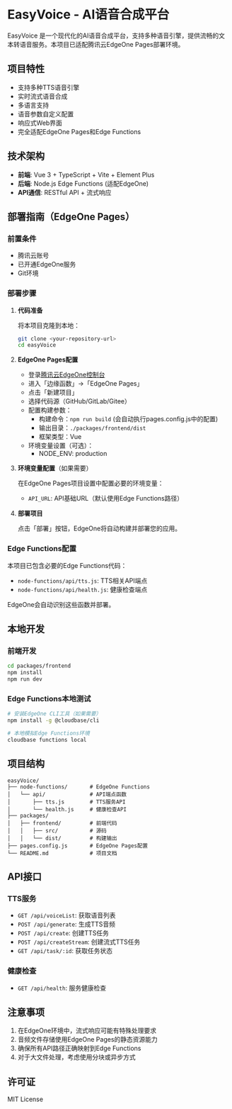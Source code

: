 # EasyVoice - AI语音合成平台

EasyVoice 是一个现代化的AI语音合成平台，支持多种语音引擎，提供流畅的文本转语音服务。本项目已适配腾讯云EdgeOne Pages部署环境。

## 项目特性

- 支持多种TTS语音引擎
- 实时流式语音合成
- 多语言支持
- 语音参数自定义配置
- 响应式Web界面
- 完全适配EdgeOne Pages和Edge Functions

## 技术架构

- **前端**: Vue 3 + TypeScript + Vite + Element Plus
- **后端**: Node.js Edge Functions (适配EdgeOne)
- **API通信**: RESTful API + 流式响应

## 部署指南（EdgeOne Pages）

### 前置条件

- 腾讯云账号
- 已开通EdgeOne服务
- Git环境

### 部署步骤

1. **代码准备**

   将本项目克隆到本地：
   ```bash
   git clone <your-repository-url>
   cd easyVoice
   ```

2. **EdgeOne Pages配置**

   - 登录[腾讯云EdgeOne控制台](https://console.cloud.tencent.com/edgeone)
   - 进入「边缘函数」->「EdgeOne Pages」
   - 点击「新建项目」
   - 选择代码源（GitHub/GitLab/Gitee）
   - 配置构建参数：
     - 构建命令：`npm run build` (会自动执行pages.config.js中的配置)
     - 输出目录：`./packages/frontend/dist`
     - 框架类型：Vue
   - 环境变量设置（可选）：
     - NODE_ENV: production

3. **环境变量配置**（如果需要）

   在EdgeOne Pages项目设置中配置必要的环境变量：
   - `API_URL`: API基础URL（默认使用Edge Functions路径）

4. **部署项目**

   点击「部署」按钮，EdgeOne将自动构建并部署您的应用。

### Edge Functions配置

本项目已包含必要的Edge Functions代码：

- `node-functions/api/tts.js`: TTS相关API端点
- `node-functions/api/health.js`: 健康检查端点

EdgeOne会自动识别这些函数并部署。

## 本地开发

### 前端开发

```bash
cd packages/frontend
npm install
npm run dev
```

### Edge Functions本地测试

```bash
# 安装EdgeOne CLI工具（如果需要）
npm install -g @cloudbase/cli

# 本地模拟Edge Functions环境
cloudbase functions local
```

## 项目结构

```
easyVoice/
├── node-functions/       # EdgeOne Functions
│   └── api/              # API端点函数
│       ├── tts.js        # TTS服务API
│       └── health.js     # 健康检查API
├── packages/
│   ├── frontend/         # 前端代码
│   │   ├── src/          # 源码
│   │   └── dist/         # 构建输出
├── pages.config.js       # EdgeOne Pages配置
└── README.md             # 项目文档
```

## API接口

### TTS服务

- `GET /api/voiceList`: 获取语音列表
- `POST /api/generate`: 生成TTS音频
- `POST /api/create`: 创建TTS任务
- `POST /api/createStream`: 创建流式TTS任务
- `GET /api/task/:id`: 获取任务状态

### 健康检查

- `GET /api/health`: 服务健康检查

## 注意事项

1. 在EdgeOne环境中，流式响应可能有特殊处理要求
2. 音频文件存储使用EdgeOne Pages的静态资源能力
3. 确保所有API路径正确映射到Edge Functions
4. 对于大文件处理，考虑使用分块或异步方式

## 许可证

MIT License
